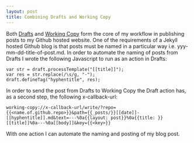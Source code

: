 ```yaml
---
layout: post
title: Combining Drafts and Working Copy
---
```

Both [Drafts](http://agiletortoise.com/drafts/) and [Working Copy](https://workingcopyapp.com) form the core of my workflow in publishing posts to my Github hosted website. One of the requirements of a Jekyll hosted Github blog is that posts must be named in a particular way i.e. yyy-mm-dd-title-of-post.md. In order to automate the naming of posts from Drafts I wrote the following Javascript to run as an action in Drafts:

```
var str = draft.processTemplate("[[title]]");
var res = str.replace(/\s/g, "-");
draft.defineTag("hyphentitle", res);
```

In order to send the post from Drafts to Working Copy the Draft action has, as a second step, the following x-callback-url:

```
working-copy://x-callback-url/write/?repo={{<name.of.github.repo>}}&path={{_posts/}}[[date]]-[[hyphentitle]].md&text=---%0a{{layout: post}}%0a{{title: }}[[title]]%0a---%0a[[body]]&key={{<key>}}
```

With one action I can automate the naming and posting of my blog post.